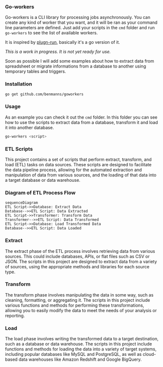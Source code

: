 ### Go-workers

Go-workers is a CLI library for processing jobs asynchronously.
You can create any kind of worker that you want, and it will be ran as your command line parameters are defined.
Just add your scripts in the `cmd` folder and run `go-workers` to see the list of available workers.

It is inspired by [plugn-run](https://github.com/falcucci/plugin-run), basically it's a go version of it.


*This is a work in progress. It is not yet ready for use.*

Soon as possible I will add some examples about how to extract data from spreadsheet or migrate informations from a database to another using temporary tables and triggers.

### Installation
```bash
go get github.com/benmanns/goworkers
```

### Usage

As an example you can check it out the `cmd` folder. In this folder you can see how to use the scripts to extract data from a database, transform it and load it into another database.

```bash
go-workers <script>
```

### ETL Scripts

This project contains a set of scripts that perform extract, transform, and load (ETL) tasks on data sources. These scripts are designed to facilitate the data pipeline process, allowing for the automated extraction and manipulation of data from various sources, and the loading of that data into a target database or data warehouse.

### Diagram of ETL Process Flow

```mermaid
sequenceDiagram
ETL Script->>Database: Extract Data
Database-->>ETL Script: Data Extracted
ETL Script->>Transformer: Transform Data
Transformer-->>ETL Script: Data Transformed
ETL Script->>Database: Load Transformed Data
Database-->>ETL Script: Data Loaded
```

### Extract

The extract phase of the ETL process involves retrieving data from various sources. This could include databases, APIs, or flat files such as CSV or JSON. The scripts in this project are designed to extract data from a variety of sources, using the appropriate methods and libraries for each source type.

### Transform

The transform phase involves manipulating the data in some way, such as cleaning, formatting, or aggregating it. The scripts in this project include various functions and methods for performing these transformations, allowing you to easily modify the data to meet the needs of your analysis or reporting.

### Load

The load phase involves writing the transformed data to a target destination, such as a database or data warehouse. The scripts in this project include functions and methods for loading the data into a variety of target systems, including popular databases like MySQL and PostgreSQL, as well as cloud-based data warehouses like Amazon Redshift and Google BigQuery.
